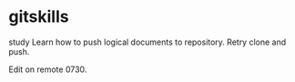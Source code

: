 # gitskills
study
Learn how to push logical documents to repository.
Retry clone and push.

Edit on remote 0730.
